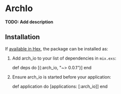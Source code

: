 # ArchIo

**TODO: Add description**

## Installation

If [available in Hex](https://hex.pm/docs/publish), the package can be installed as:

  1. Add arch_io to your list of dependencies in `mix.exs`:

        def deps do
          [{:arch_io, "~> 0.0.1"}]
        end

  2. Ensure arch_io is started before your application:

        def application do
          [applications: [:arch_io]]
        end

